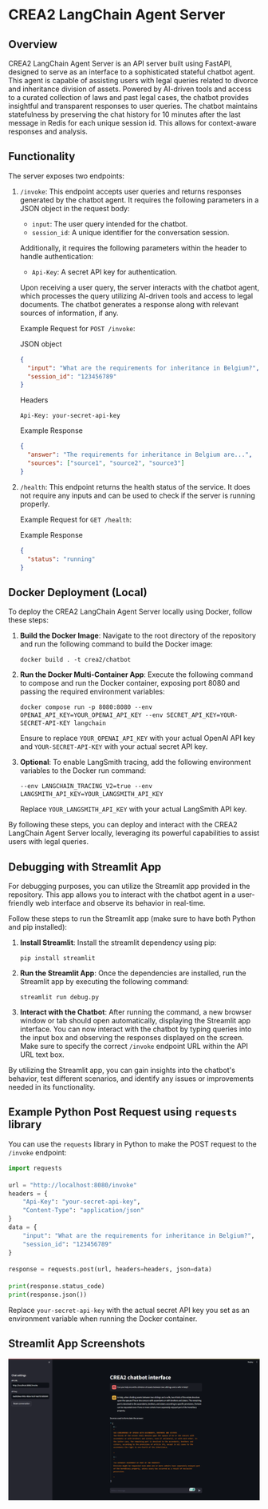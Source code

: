 # CREA2 LangChain Agent Server

## Overview
CREA2 LangChain Agent Server is an API server built using FastAPI, designed to serve as an interface to a sophisticated stateful chatbot agent. This agent is capable of assisting users with legal queries related to divorce and inheritance division of assets. Powered by AI-driven tools and access to a curated collection of laws and past legal cases, the chatbot provides insightful and transparent responses to user queries. The chatbot maintains statefulness by preserving the chat history for 10 minutes after the last message in Redis for each unique session id. This allows for context-aware responses and analysis.

## Functionality
The server exposes two endpoints:

1. `/invoke`: This endpoint accepts user queries and returns responses generated by the chatbot agent. It requires the following parameters in a JSON object in the request body:
   - `input`: The user query intended for the chatbot.
   - `session_id`: A unique identifier for the conversation session.
   
   Additionally, it requires the following parameters within the header to handle authentication:
   - `Api-Key`: A secret API key for authentication.

   Upon receiving a user query, the server interacts with the chatbot agent, which processes the query utilizing AI-driven tools and access to legal documents. The chatbot generates a response along with relevant sources of information, if any.

   Example Request for `POST /invoke`:

   JSON object
   ```json
   {
     "input": "What are the requirements for inheritance in Belgium?",
     "session_id": "123456789"
   }
   ```
   Headers
   ```http
   Api-Key: your-secret-api-key
   ```

   Example Response
   ```json
   {
     "answer": "The requirements for inheritance in Belgium are...",
     "sources": ["source1", "source2", "source3"]
   }
   ```

2. `/health`: This endpoint returns the health status of the service. It does not require any inputs and can be used to check if the server is running properly.

   Example Request for `GET /health`:
   
   Example Response
   ```json
   {
     "status": "running"
   }
   ```

## Docker Deployment (Local)
To deploy the CREA2 LangChain Agent Server locally using Docker, follow these steps:

1. **Build the Docker Image**: Navigate to the root directory of the repository and run the following command to build the Docker image:
    ```
    docker build . -t crea2/chatbot
    ```

2. **Run the Docker Multi-Container App**: Execute the following command to compose and run the Docker container, exposing port 8080 and passing the required environment variables:
    ```
    docker compose run -p 8080:8080 --env OPENAI_API_KEY=YOUR_OPENAI_API_KEY --env SECRET_API_KEY=YOUR-SECRET-API-KEY langchain
    ```

    Ensure to replace `YOUR_OPENAI_API_KEY` with your actual OpenAI API key and `YOUR-SECRET-API-KEY` with your actual secret API key.

3. **Optional**: To enable LangSmith tracing, add the following environment variables to the Docker run command:
    ```
    --env LANGCHAIN_TRACING_V2=true --env LANGSMITH_API_KEY=YOUR_LANGSMITH_API_KEY
    ```

    Replace `YOUR_LANGSMITH_API_KEY` with your actual LangSmith API key.

By following these steps, you can deploy and interact with the CREA2 LangChain Agent Server locally, leveraging its powerful capabilities to assist users with legal queries.

## Debugging with Streamlit App

For debugging purposes, you can utilize the Streamlit app provided in the repository. This app allows you to interact with the chatbot agent in a user-friendly web interface and observe its behavior in real-time.

Follow these steps to run the Streamlit app (make sure to have both Python and pip installed):

1. **Install Streamlit**: Install the streamlit dependency using pip:
   ```
   pip install streamlit
   ```

2. **Run the Streamlit App**: Once the dependencies are installed, run the Streamlit app by executing the following command:
   ```
   streamlit run debug.py
   ```

3. **Interact with the Chatbot**: After running the command, a new browser window or tab should open automatically, displaying the Streamlit app interface. You can now interact with the chatbot by typing queries into the input box and observing the responses displayed on the screen. Make sure to specify the correct `/invoke` endpoint URL within the API URL text box.

By utilizing the Streamlit app, you can gain insights into the chatbot's behavior, test different scenarios, and identify any issues or improvements needed in its functionality.

## Example Python Post Request using `requests` library

You can use the `requests` library in Python to make the POST request to the `/invoke` endpoint:

```python
import requests

url = "http://localhost:8080/invoke"
headers = {
    "Api-Key": "your-secret-api-key",
    "Content-Type": "application/json"
}
data = {
    "input": "What are the requirements for inheritance in Belgium?",
    "session_id": "123456789"
}

response = requests.post(url, headers=headers, json=data)

print(response.status_code)
print(response.json())
```

Replace `your-secret-api-key` with the actual secret API key you set as an environment variable when running the Docker container.

## Streamlit App Screenshots

![Streamlit App Screenshot](img/screen.png)
